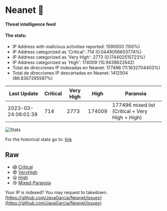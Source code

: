 # Neanet :hocho:
#### Threat intelligence feed
#### The stats:

- IP Address with malicious activities reported: 1590000 (100%)
- IP Address categorized as 'Critical':  714 (0.0449056603774%)
- IP Address categorized as 'Very High':  2773 (0.174402515723%)
- IP Address categorized as 'High':  174009 (10.9439622642)
- Total de direcciones IP indexadas en Neanet:  177496 (11.1632704403%)
- Total de direcciones IP descartadas en Neanet:  1412504 (88.8367295597%)

| Last Update | Critical | Very High | High | Paranoia |
| --- | --- | --- | --- | --- |
| 2023-03-24 06:01:39 | 714 | 2773 | 174009 | 177496 mixed list (Critical + Very High + High)|

![Stats](https://docs.google.com/spreadsheets/d/e/2PACX-1vSnaNMIXVabIpDJjufMlzH7poXnshF3mgd8Is1g9ytUEzVsP5my4Trn8f-xkoLLQ38xpL3HtmUexLo6/pubchart?oid=501124687&format=image)

For the historical stats go to: [link](/stats.csv)
## Raw
- :scream: [Critical](https://raw.githubusercontent.com/JavaGarcia/Neanet/master/blacklists/neanet_critical.txt)
- :fearful: [VeryHigh](https://raw.githubusercontent.com/JavaGarcia/Neanet/master/blacklists/neanet_veryHigh.txtt)
- :frowning: [High](https://raw.githubusercontent.com/JavaGarcia/Neanet/master/blacklists/neanet_high.txt)
- :dizzy_face: [Mixed-Paranoia](https://raw.githubusercontent.com/JavaGarcia/Neanet/master/blacklists/neanet_all.txt)


Your IP is indexed? You may request to takedown. [https://github.com/JavaGarcia/Neanet/issues](https://github.com/JavaGarcia/Neanet/issues)



































































































































































































































































































































































































































































































































































































































































































































































































































































































































































































































































































































































































































































































































































































































































































































































































































































































































































































































































































































































































































































































































































































































































































































































































































































































































































































































































































































































































































































































































































































































































































































































































































































































































































































































































































































































































































































































































































































































































































































































































































































































































































































































































































































































































































































































































































































































































































































































































































































































































































































































































































































































































































































































































































































































































































































































































































































































































































































































































































































































































































































































































































































































































































































































































































































































































































































































































































































































































































































































































































































































































































































































































































































































































































































































































































































































































































































































































































































































































































































































































































































































































































































































































































































































































































































































































































































































































































































































































































































































































































































































































































































































































































































































































































































































































































































































































































































































































































































































































































































































































































































































































































































































































































